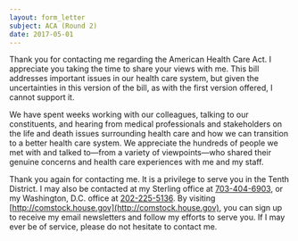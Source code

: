 ```yaml
---
layout: form_letter
subject: ACA (Round 2)
date: 2017-05-01
---
```


Thank you for contacting me regarding the American Health Care Act.  I appreciate you taking the time to share your views with me.  This bill addresses important issues in our health care system, but given the uncertainties in this version of the bill, as with the first version offered, I cannot support it.

We have spent weeks working with our colleagues, talking to our constituents, and hearing from medical professionals and stakeholders on the life and death issues surrounding health care and how we can transition to a better health care system.  We appreciate the hundreds of people we met with and talked to—from a variety of viewpoints—who shared their genuine concerns and health care experiences with me and my staff.  

Thank you again for contacting me.  It is a privilege to serve you in the Tenth District.  I may also be contacted at my Sterling office at [703-404-6903](tel:703-404-6903), or my Washington, D.C. office at [202-225-5136](tel:202-225-5136).  By visiting [http://comstock.house.gov](http://comstock.house.gov), you can sign up to receive my email newsletters and follow my efforts to serve you.  If I may ever be of service, please do not hesitate to contact me.
